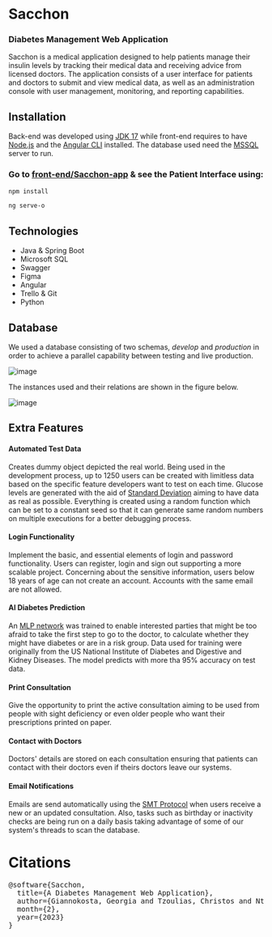 # Sacchon

### Diabetes Management Web Application

Sacchon is a medical application designed to help patients manage their insulin levels by tracking their medical data and receiving advice from licensed doctors. The application consists of a user interface for patients and doctors to submit and view medical data, as well as an administration console with user management, monitoring, and reporting capabilities.
    
##  Installation

Back-end was developed using [JDK 17](https://www.oracle.com/java/technologies/javase/jdk17-archive-downloads.html) while front-end requires to have [Node.js](https://nodejs.org/en/download/) and the [Angular CLI](https://angular.io/cli) installed. The database used need the [MSSQL](https://www.microsoft.com/en-us/sql-server/sql-server-downloads) server to run. 

### Go to [front-end/Sacchon-app](https://github.com/ntagky/Sacchon/tree/main/front-end/Sacchon-app) & see the Patient Interface using:
```bash
npm install

ng serve-o
``` 

## Technologies 

* Java & Spring Boot
* Microsoft SQL
* Swagger
* Figma
* Angular
* Trello & Git
* Python

## Database

We used a database consisting of two schemas, *develop* and *production* in order to achieve a parallel capability between testing and live production. 

![image](https://drive.google.com/uc?export=view&id=1Jj4wz4KlL8p0kRNkdlWDg6F3UDbvQ5XP)

The instances used and their relations are shown in the figure below. 

![image](https://drive.google.com/uc?export=view&id=1iIChoIak3ldB4uql6km3FNiNZftXq5ni)

## Extra Features 

#### Automated Test Data
Creates dummy object depicted the real world. Being used in the development process, up to 1250 users can be created with limitless data based on the specific feature developers want to test on each time. Glucose levels are generated with the aid of [Standard Deviation](https://en.wikipedia.org/wiki/Standard_deviation) aiming to have data as real as possible. Everything is created using a random function which can be set to a constant seed so that it can generate same random numbers on multiple executions for a better debugging process. 
#### Login Functionality
Implement the basic, and essential elements of login and password functionality. Users can register, login and sign out supporting a more scalable project. Concerning about the sensitive information, users below 18 years of age can not create an account. Accounts with the same email are not allowed.
#### AI Diabetes Prediction
An [MLP network](https://en.wikipedia.org/wiki/Multilayer_perceptron) was trained to enable interested parties that might be too afraid to take the first step to go to the doctor, to calculate whether they might have diabetes or are in a risk group. Data used for training were originally from the US National Institute of Diabetes and Digestive and Kidney Diseases. The model predicts with more tha 95% accuracy on test data.
#### Print Consultation
Give the opportunity to print the active consultation aiming to be used from people with sight deficiency or even older people who want their prescriptions printed on paper. 
#### Contact with Doctors
Doctors' details are stored on each consultation ensuring that patients can contact with their doctors even if theirs doctors leave our systems.
#### Email Notifications
Emails are send automatically using the [SMT Protocol](https://en.wikipedia.org/wiki/Simple_Mail_Transfer_Protocol) when users receive a new or an updated consultation. Also, tasks such as birthday or inactivity checks are being run on a daily basis taking advantage of some of our system's threads to scan the database.

# Citations

<pre>
@software{Sacchon,
  title={A Diabetes Management Web Application},
  author={Giannokosta, Georgia and Tzoulias, Christos and Ntagkonikos, Alexandros},
  month={2},
  year={2023}
}
</pre>
